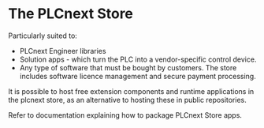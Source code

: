 # The PLCnext Store

Particularly suited to:

- PLCnext Engineer libraries
- Solution apps - which turn the PLC into a vendor-specific control device.
- Any type of software that must be bought by customers. The store includes software licence management and secure payment processing.

It is possible to host free extension components and runtime applications in the plcnext store, as an alternative to hosting these in public repositories.

Refer to documentation explaining how to package PLCnext Store apps.
